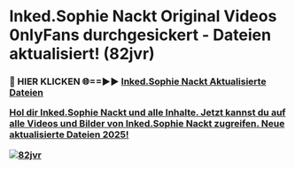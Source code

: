 # Inked.Sophie Nackt Original Videos 0nlyFans durchgesickert - Dateien aktualisiert! (82jvr)

<h3>🔴 HIER KLICKEN 🌐==►► <a href="https://tinyurl.com/h6vf6nb8" rel="nofollow">Inked.Sophie Nackt Aktualisierte Dateien

Hol dir Inked.Sophie Nackt und alle Inhalte. Jetzt kannst du auf alle Videos und Bilder von Inked.Sophie Nackt zugreifen. Neue aktualisierte Dateien 2025!

[![82jvr](https://i.imgur.com/sD4kR3V.gif)](https://tinyurl.com/h6vf6nb8)

